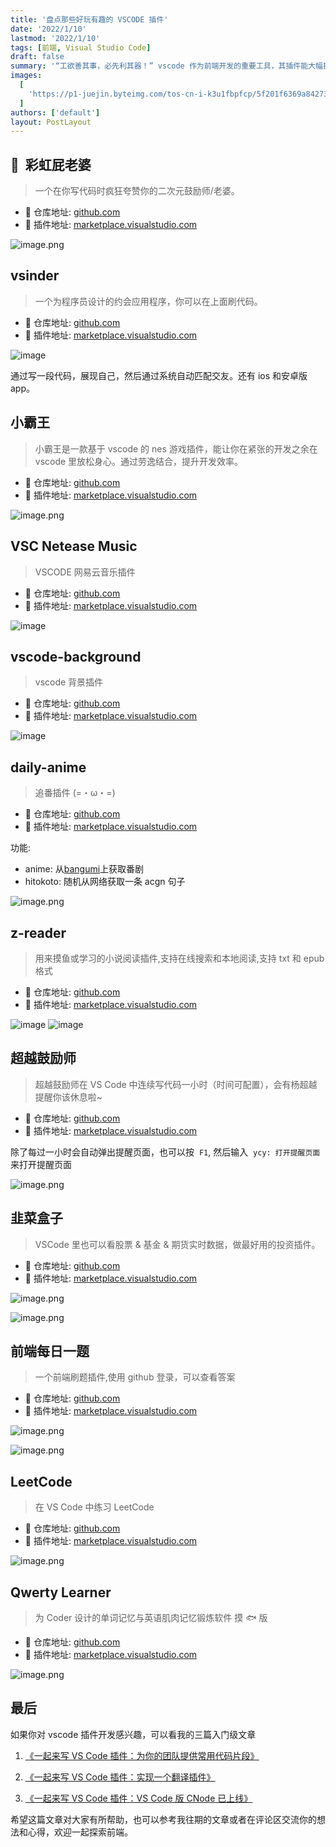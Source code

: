 ```yaml
---
title: '盘点那些好玩有趣的 VSCODE 插件'
date: '2022/1/10'
lastmod: '2022/1/10'
tags: [前端, Visual Studio Code]
draft: false
summary: '“工欲善其事，必先利其器！” vscode 作为前端开发的重要工具，其插件能大幅提升战斗力，精心收集12+插件，总有几款你还未曾拥有。'
images:
  [
    'https://p1-juejin.byteimg.com/tos-cn-i-k3u1fbpfcp/5f201f6369a842738b0951b0a98a5915~tplv-k3u1fbpfcp-watermark.image?',
  ]
authors: ['default']
layout: PostLayout
---
```


## 🌈  彩虹屁老婆

> 一个在你写代码时疯狂夸赞你的二次元鼓励师/老婆。

- 📕 仓库地址: [github.com](https://github.com/ezshine/vscode-rainbow-fart-waifu)
- 📗 插件地址: [marketplace.visualstudio.com](https://marketplace.visualstudio.com/items?itemName=ezshine.rainbow-fart-waifu)

![image.png](https://p9-juejin.byteimg.com/tos-cn-i-k3u1fbpfcp/3cdc10860b7a417f83c8770c8555aae4~tplv-k3u1fbpfcp-watermark.image?)

## vsinder

> 一个为程序员设计的约会应用程序，你可以在上面刷代码。

- 📕 仓库地址: [github.com](https://github.com/ezshine/vscode-rainbow-fart-waifu)
- 📗 插件地址: [marketplace.visualstudio.com](https://marketplace.visualstudio.com/items?itemName=ezshine.rainbow-fart-waifu)

![image](https://p3-juejin.byteimg.com/tos-cn-i-k3u1fbpfcp/0c021cbc7ead4f80b73502f623ebf1b9~tplv-k3u1fbpfcp-zoom-1.image)

通过写一段代码，展现自己，然后通过系统自动匹配交友。还有 ios 和安卓版 app。

## 小霸王

> 小霸王是一款基于 vscode 的 nes 游戏插件，能让你在紧张的开发之余在 vscode 里放松身心。通过劳逸结合，提升开发效率。

- 📕 仓库地址: [github.com](https://github.com/gamedilong/anes)
- 📗 插件地址: [marketplace.visualstudio.com](https://marketplace.visualstudio.com/items?itemName=gamedilong.anes)

![image.png](https://p1-juejin.byteimg.com/tos-cn-i-k3u1fbpfcp/080a8e1ec1984eebb8fd81be5e1dcae3~tplv-k3u1fbpfcp-watermark.image?)

## VSC Netease Music

> VSCODE 网易云音乐插件

- 📕 仓库地址: [github.com](https://github.com/nondanee/vsc-netease-music)
- 📗 插件地址: [marketplace.visualstudio.com](https://marketplace.visualstudio.com/items?itemName=nondanee.vsc-netease-music)

![image](https://p3-juejin.byteimg.com/tos-cn-i-k3u1fbpfcp/811eb44e8aa94f21966b4c62fde87b7d~tplv-k3u1fbpfcp-zoom-1.image)

## vscode-background

> vscode 背景插件

- 📕 仓库地址: [github.com](https://github.com/shalldie/vscode-background)
- 📗 插件地址: [marketplace.visualstudio.com](https://marketplace.visualstudio.com/items?itemName=shalldie.background)

![image](https://user-images.githubusercontent.com/9987486/40583705-7105dda8-61c6-11e8-935a-3c5d475a1eb1.gif)

## daily-anime

> 追番插件 (=・ω・=)

- 📕 仓库地址: [github.com](https://github.com/deepred5/daily-anime)
- 📗 插件地址: [marketplace.visualstudio.com](https://marketplace.visualstudio.com/items?itemName=deepred.daily-anime)

功能:

- anime: 从[bangumi](https://bgm.tv/ 'https://bgm.tv/')上获取番剧
- hitokoto: 随机从网络获取一条 acgn 句子

![image.png](https://p1-juejin.byteimg.com/tos-cn-i-k3u1fbpfcp/d2a152126b244ff6a6df06292c37ebdd~tplv-k3u1fbpfcp-watermark.image?)

## z-reader

> 用来摸鱼或学习的小说阅读插件,支持在线搜索和本地阅读,支持 txt 和 epub 格式

- 📕 仓库地址: [github.com](https://github.com/aooiuu/z-reader)
- 📗 插件地址: [marketplace.visualstudio.com](https://marketplace.visualstudio.com/items?itemName=aooiu.z-reader)

![image](https://p3-juejin.byteimg.com/tos-cn-i-k3u1fbpfcp/ba0df9f3e6004892935e23d6df44e6e3~tplv-k3u1fbpfcp-zoom-1.image)
![image](https://p3-juejin.byteimg.com/tos-cn-i-k3u1fbpfcp/fcc865eca8764544acde194b8fe98a28~tplv-k3u1fbpfcp-zoom-1.image)

## 超越鼓励师

> 超越鼓励师在 VS Code 中连续写代码一小时（时间可配置），会有杨超越提醒你该休息啦~

- 📕 仓库地址: [github.com](https://github.com/formulahendry/vscode-ycy)
- 📗 插件地址: [marketplace.visualstudio.com](https://marketplace.visualstudio.com/items?itemName=formulahendry.ycy)

除了每过一小时会自动弹出提醒页面，也可以按  `F1`, 然后输入  `ycy: 打开提醒页面`来打开提醒页面

![image.png](https://p3-juejin.byteimg.com/tos-cn-i-k3u1fbpfcp/37247564068041fab9d091d94e6392bc~tplv-k3u1fbpfcp-watermark.image?)

## 韭菜盒子

> VSCode 里也可以看股票 & 基金 & 期货实时数据，做最好用的投资插件。

- 📕 仓库地址: [github.com](https://github.com/LeekHub/leek-fund)
- 📗 插件地址: [marketplace.visualstudio.com](https://marketplace.visualstudio.com/items?itemName=giscafer.leek-fund)

![image.png](https://p6-juejin.byteimg.com/tos-cn-i-k3u1fbpfcp/9f29caa4637f4ea29e1438c98687701d~tplv-k3u1fbpfcp-watermark.image?)

![image.png](https://p6-juejin.byteimg.com/tos-cn-i-k3u1fbpfcp/d1a6a26d82244506916d2c9987407b33~tplv-k3u1fbpfcp-watermark.image?)

## 前端每日一题

> 一个前端刷题插件,使用 github 登录，可以查看答案

- 📕 仓库地址: [github.com](https://github.com/everest-architecture/front-end-daily-question)
- 📗 插件地址: [marketplace.visualstudio.com](https://marketplace.visualstudio.com/items?itemName=everest-architecture.front-end-daily-question)

![image.png](https://p6-juejin.byteimg.com/tos-cn-i-k3u1fbpfcp/b5b56df96e5b44e8bc6cac665e9d53cc~tplv-k3u1fbpfcp-watermark.image?)

![image.png](https://p9-juejin.byteimg.com/tos-cn-i-k3u1fbpfcp/20158599dc0e49148d2dae74edb68096~tplv-k3u1fbpfcp-watermark.image?)

## LeetCode

> 在 VS Code 中练习 LeetCode

- 📕 仓库地址: [github.com](https://github.com/LeetCode-OpenSource/vscode-leetcode)
- 📗 插件地址: [marketplace.visualstudio.com](https://marketplace.visualstudio.com/items?itemName=LeetCode.vscode-leetcode)

![image.png](https://p1-juejin.byteimg.com/tos-cn-i-k3u1fbpfcp/af55b95257d64334ba7983f160f72f6a~tplv-k3u1fbpfcp-watermark.image?)

## Qwerty Learner

> 为 Coder 设计的单词记忆与英语肌肉记忆锻炼软件 摸 🐟 版

- 📕 仓库地址: [github.com](https://github.com/Kaiyiwing/qwerty-learner)
- 📗 插件地址: [marketplace.visualstudio.com](https://marketplace.visualstudio.com/items?itemName=Kaiyi.qwerty-learner)

![image.png](https://p1-juejin.byteimg.com/tos-cn-i-k3u1fbpfcp/2b9bcd29efc6460e8f4283ad03be5ef4~tplv-k3u1fbpfcp-watermark.image?)

## 最后

如果你对 vscode 插件开发感兴趣，可以看我的三篇入门级文章

1. [《一起来写 VS Code 插件：为你的团队提供常用代码片段》](https://juejin.cn/post/7030250953215311908)

1. [《一起来写 VS Code 插件：实现一个翻译插件》](https://juejin.cn/post/7031878482367873037)

1. [《一起来写 VS Code 插件：VS Code 版 CNode 已上线》](https://juejin.cn/post/7033631156616888328)

希望这篇文章对大家有所帮助，也可以参考我往期的文章或者在评论区交流你的想法和心得，欢迎一起探索前端。
